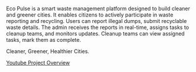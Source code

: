 
Eco Pulse is a smart waste management platform designed to build cleaner and greener cities. It enables citizens to actively participate in waste reporting and recycling.
Users can report illegal dumps, submit recyclable waste details. The admin  receives the reports in real-time, assigns tasks to cleanup teams, and monitors updates. Cleanup teams can view assigned tasks, mark them as complete.

Cleaner, Greener, Healthier Cities.

[Youtube Project Overview](https://www.youtube.com/watch?v=NPzIjmE6e6c)

